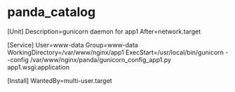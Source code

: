 # panda_catalog

[Unit]
Description=gunicorn daemon for app1
After=network.target

[Service]
User=www-data
Group=www-data
WorkingDirectory=/var/www/nginx/app1
ExecStart=/usr/local/bin/gunicorn --config /var/www/nginx/panda/gunicorn_config_app1.py app1.wsgi:application

[Install]
WantedBy=multi-user.target
